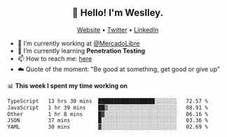 <h2 align="center">👋 Hello! I'm Weslley.</h2>
<p align="center">
  <a href="http://weslleyneri.com.br">Website</a> •
  <a href="https://twitter.com/Weslley_Neri">Twitter</a> •
  <a href="https://www.linkedin.com/in/weslley-neri-3658908b">LinkedIn</a>
</p>


- 🔭 I’m currently working at [@MercadoLibre](https://github.com/mercadolibre)
- 🌱 I’m currently learning **Penetration Testing**
- 📫 How to reach me: [here](mailto:weslley39@gmail.com)
- ☁️ Quote of the moment: "Be good at something, get good or give up"

📊 **This week I spent my time working on**
<!--START_SECTION:waka-->

```txt
TypeScript   13 hrs 30 mins  ██████████████████░░░░░░░   72.57 %
JavaScript   1 hr 39 mins    ██▒░░░░░░░░░░░░░░░░░░░░░░   08.91 %
Other        1 hr 8 mins     █▓░░░░░░░░░░░░░░░░░░░░░░░   06.16 %
JSON         37 mins         █░░░░░░░░░░░░░░░░░░░░░░░░   03.36 %
YAML         30 mins         ▓░░░░░░░░░░░░░░░░░░░░░░░░   02.69 %
```

<!--END_SECTION:waka-->

<!-- Inspired by https://github.com/gruselhaus/gruselhaus -->